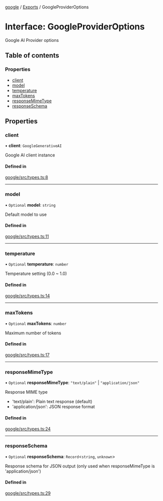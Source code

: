 <!-- 
 ⚠️  AUTO-GENERATED FILE - DO NOT EDIT MANUALLY
 This file is automatically generated by scripts/docs-generator.js
 To make changes, edit the source TypeScript files or update the generator script
-->

[google](../../) / [Exports](../modules) / GoogleProviderOptions

# Interface: GoogleProviderOptions

Google AI Provider options

## Table of contents

### Properties

- [client](GoogleProviderOptions#client)
- [model](GoogleProviderOptions#model)
- [temperature](GoogleProviderOptions#temperature)
- [maxTokens](GoogleProviderOptions#maxtokens)
- [responseMimeType](GoogleProviderOptions#responsemimetype)
- [responseSchema](GoogleProviderOptions#responseschema)

## Properties

### client

• **client**: `GoogleGenerativeAI`

Google AI client instance

#### Defined in

[google/src/types.ts:8](https://github.com/woojubb/robota/blob/cb1bdf4e9982efe5a4622cbb23e0f1ae10892662/packages/google/src/types.ts#L8)

___

### model

• `Optional` **model**: `string`

Default model to use

#### Defined in

[google/src/types.ts:11](https://github.com/woojubb/robota/blob/cb1bdf4e9982efe5a4622cbb23e0f1ae10892662/packages/google/src/types.ts#L11)

___

### temperature

• `Optional` **temperature**: `number`

Temperature setting (0.0 ~ 1.0)

#### Defined in

[google/src/types.ts:14](https://github.com/woojubb/robota/blob/cb1bdf4e9982efe5a4622cbb23e0f1ae10892662/packages/google/src/types.ts#L14)

___

### maxTokens

• `Optional` **maxTokens**: `number`

Maximum number of tokens

#### Defined in

[google/src/types.ts:17](https://github.com/woojubb/robota/blob/cb1bdf4e9982efe5a4622cbb23e0f1ae10892662/packages/google/src/types.ts#L17)

___

### responseMimeType

• `Optional` **responseMimeType**: ``"text/plain"`` \| ``"application/json"``

Response MIME type
- 'text/plain': Plain text response (default)
- 'application/json': JSON response format

#### Defined in

[google/src/types.ts:24](https://github.com/woojubb/robota/blob/cb1bdf4e9982efe5a4622cbb23e0f1ae10892662/packages/google/src/types.ts#L24)

___

### responseSchema

• `Optional` **responseSchema**: `Record`\<`string`, `unknown`\>

Response schema for JSON output (only used when responseMimeType is 'application/json')

#### Defined in

[google/src/types.ts:29](https://github.com/woojubb/robota/blob/cb1bdf4e9982efe5a4622cbb23e0f1ae10892662/packages/google/src/types.ts#L29)
